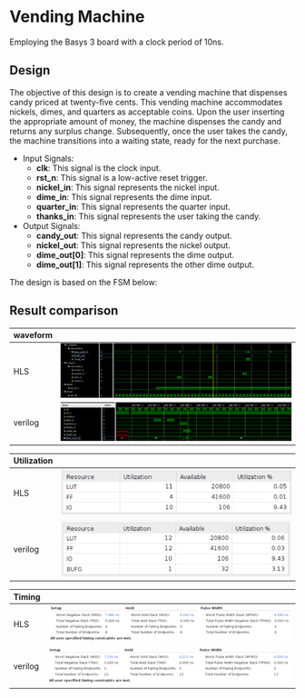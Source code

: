 # Vending Machine

Employing the Basys 3 board with a clock period of 10ns.

## Design

The objective of this design is to create a vending machine that dispenses candy priced at twenty-five cents. This vending machine accommodates nickels, dimes, and quarters as acceptable coins. Upon the user inserting the appropriate amount of money, the machine dispenses the candy and returns any surplus change. Subsequently, once the user takes the candy, the machine transitions into a waiting state, ready for the next purchase.

* Input Signals:
  * **clk**: This signal is the clock input.
  * **rst_n**: This signal is a low-active reset trigger.
  * **nickel_in**: This signal represents the nickel input.
  * **dime_in**: This signal represents the dime input.
  * **quarter_in**: This signal represents the quarter input.
  * **thanks_in**: This signal represents the user taking the candy.
* Output Signals:
  * **candy_out**: This signal represents the candy output.
  * **nickel_out**: This signal represents the nickel output.
  * **dime_out[0]**: This signal represents the dime output.
  * **dime_out[1]**: This signal represents the other dime output.

The design is based on the FSM below:



## Result comparison

|waveform||
|--------|--------|
|HLS|![Alt text](image.png)|
|verilog|![Alt text](image-3.png)|

|Utilization||
|--|--|
|HLS|![Alt text](image-2.png)|
|verilog|![Alt text](image-5.png)|

|Timing||
|--|--|
|HLS|![Alt text](image-1.png)|
|verilog|![Alt text](image-4.png)|

